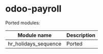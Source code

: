# odoo-payroll

Ported modules:

Module name |Description
--- | ---
 hr_holidays_sequence      | Ported
